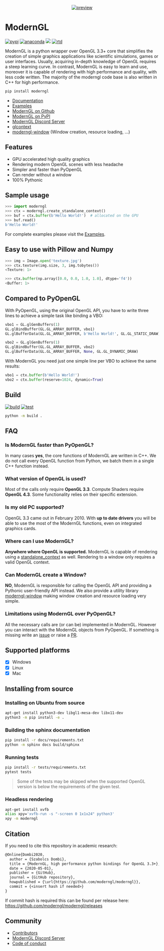 <center>

[![preview](https://github.com/moderngl/moderngl/raw/master/.github/preview.png)](#readme)

</center>

# ModernGL

[![pypi](https://badge.fury.io/py/moderngl.svg)](https://pypi.python.org/pypi/moderngl) [![anaconda](https://anaconda.org/conda-forge/moderngl/badges/version.svg)](https://anaconda.org/conda-forge/moderngl/) <img src="https://raw.githubusercontent.com/moderngl/moderngl/master/.github/python-versions.svg?sanitize=true"> [![rtd](https://readthedocs.org/projects/moderngl/badge/?version=latest)](https://moderngl.readthedocs.io)

ModernGL is a python wrapper over OpenGL 3.3+ core that simplifies the creation of simple graphics applications like scientific simulations, games or user interfaces. Usually, acquiring in-depth knowledge of OpenGL requires a steep learning curve. In contrast, ModernGL is easy to learn and use, moreover it is capable of rendering with high performance and quality, with less code written. The majority of the moderngl
code base is also written in C++ for high performance.

```sh
pip install moderngl
```

- [Documentation](https://moderngl.readthedocs.io/)
- [Examples](https://github.com/moderngl/moderngl/tree/master/examples/#readme)
- [ModernGL on Github](https://github.com/moderngl/moderngl/)
- [ModernGL on PyPI](https://pypi.org/project/ModernGL/)
- [ModernGL Discord Server](https://discord.gg/UEMtW8D)
- [glcontext](https://github.com/moderngl/glcontext)
- [moderngl-window](https://github.com/moderngl/moderngl-window) (Window creation, resource loading, ...)

## Features

- GPU accelerated high quality graphics
- Rendering modern OpenGL scenes with less headache
- Simpler and faster than PyOpenGL
- Can render without a window
- 100% Pythonic

## Sample usage

```py
>>> import moderngl
>>> ctx = moderngl.create_standalone_context()
>>> buf = ctx.buffer(b'Hello World!')  # allocated on the GPU
>>> buf.read()
b'Hello World!'
```

For complete examples please visit the [Examples](https://github.com/moderngl/moderngl/tree/master/examples/#readme).

## Easy to use with Pillow and Numpy

```py
>>> img = Image.open('texture.jpg')
>>> ctx.texture(img.size, 3, img.tobytes())
<Texture: 1>
```

```py
>>> ctx.buffer(np.array([0.0, 0.0, 1.0, 1.0], dtype='f4'))
<Buffer: 1>
```

## Compared to PyOpenGL

With PyOpenGL, using the original OpenGL API, you have to write three lines to
achieve a simple task like binding a VBO:

```py
vbo1 = GL.glGenBuffers(1)
GL.glBindBuffer(GL.GL_ARRAY_BUFFER, vbo1)
GL.glBufferData(GL.GL_ARRAY_BUFFER, b'Hello World!', GL.GL_STATIC_DRAW)

vbo2 = GL.glGenBuffers(1)
GL.glBindBuffer(GL.GL_ARRAY_BUFFER, vbo2)
GL.glBufferData(GL.GL_ARRAY_BUFFER, None, GL.GL_DYNAMIC_DRAW)
```

With ModernGL you need just one simple line per VBO to achieve the same results:

```py
vbo1 = ctx.buffer(b'Hello World!')
vbo2 = ctx.buffer(reserve=1024, dynamic=True)
```

## Build

[![build](https://github.com/moderngl/moderngl/actions/workflows/build.yml/badge.svg)](https://github.com/moderngl/moderngl/actions/workflows/build.yml) [![test](https://github.com/moderngl/moderngl/actions/workflows/test.yml/badge.svg)](https://github.com/moderngl/moderngl/actions/workflows/test.yml)

```sh
python -m build .
```

## FAQ

### Is ModernGL faster than PyOpenGL?

In many cases **yes**, the core functions of ModernGL are written in C++.
We do not call every OpenGL function from Python, we batch them in a single C++ function instead.

### What version of OpenGL is used?

Most of the calls only require **OpenGL 3.3**.
Compute Shaders require **OpenGL 4.3**.
Some functionality relies on their specific extension.

### Is my old PC supported?

OpenGL 3.3 came out in February 2010. With **up to date drivers** you will
be able to use the most of the ModernGL functions, even on integrated
graphics cards.

### Where can I use ModernGL?

**Anywhere where OpenGL is supported.** ModernGL is capable of rendering
using a [standalone_context] as well. Rendering to a window only requires
a valid OpenGL context.

[standalone_context]: https://github.com/moderngl/moderngl/tree/master/examples/old-examples/standalone

### Can ModernGL create a Window?

**NO**, ModernGL is responsible for calling the OpenGL API and providing a Pythonic user-friendly API instead.
We also provide a utility library [moderngl-window](https://github.com/moderngl/moderngl-window)
making window creation and resource loading very simple.

### Limitations using ModernGL over PyOpenGL?

All the necessary calls are (or can be) implemented in ModernGL. However you can interact with the ModernGL objects from PyOpenGL.
If something is missing write an [issue](https://github.com/moderngl/moderngl/issues) or raise a [PR](https://github.com/moderngl/moderngl/pulls).

## Supported platforms

- [x] Windows
- [x] Linux
- [x] Mac

## Installing from source

### Installing on Ubuntu from source

```sh
apt-get install python3-dev libgl1-mesa-dev libx11-dev
python3 -m pip install -e .
```

### Building the sphinx documentation

```sh
pip install -r docs/requirements.txt
python -m sphinx docs build/sphinx
```

### Running tests

```sh
pip install -r tests/requirements.txt
pytest tests
```

> Some of the tests may be skipped when the supported OpenGL version is below the requirements of the given test.

### Headless rendering

```sh
apt-get install xvfb
alias xpy='xvfb-run -s "-screen 0 1x1x24" python3'
xpy -m moderngl
```

## Citation

If you need to cite this repository in academic research:

```txt
@Online{Dombi2020,
  author = {Szabolcs Dombi},
  title = {ModernGL, high performance python bindings for OpenGL 3.3+},
  date = {2020-05-01},
  publisher = {GitHub},
  journal = {GitHub repository},
  howpublished = {\url{https://github.com/moderngl/moderngl}},
  commit = {<insert hash if needed>}
}
```

If commit hash is required this can be found per release here:
https://github.com/moderngl/moderngl/releases

## Community

- [Contributors](https://github.com/moderngl/moderngl/graphs/contributors)
- [ModernGL Discord Server](https://discord.gg/UEMtW8D)
- [Code of conduct](https://github.com/moderngl/moderngl/blob/master/.github/CODE_OF_CONDUCT.md)
